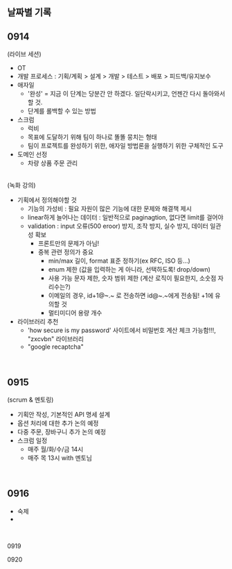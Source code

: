 ## 날짜별 기록

## 0914
(라이브 세션)
* OT
* 개발 프로세스 : 기획/계획 > 설계 > 개발 > 테스트 > 배포 > 피드백/유지보수
* 애자일
	- '완성' = 지금 이 단계는 당분간 안 하겠다. 일단락시키고, 언젠간 다시 돌아와서 할 것.
	- 단계를 롤백할 수 있는 방법
* 스크럼
	- 럭비
	- 목표에 도달하기 위해 팀이 하나로 똘똘 뭉치는 형태
	- 팀이 프로젝트를 완성하기 위한, 애자일 방법론을 실행하기 위한 구체적인 도구
* 도메인 선정
  - 차량 상품 주문 관리
  </br>
(녹화 강의)
* 기획에서 정의해야할 것
  - 기능의 가성비 : 필요 자원이 많은 기능에 대한 문제와 해결책 제시
  - linear하게 늘어나는 데이터 : 일반적으로 paginagtion, 없다면 limit를 걸어야
  - validation : input 오류(500 eroor) 방지, 조작 방지, 실수 방지, 데이터 일관성 확보
	- 프론트만의 문제가 아님! 
	- 중복 관련 정의가 중요
		- min/max 길이, format 표준 정하기(ex RFC, ISO 등...)
		- enum 제한 (값을 입력하는 게 아니라, 선택하도록! drop/down)
		- 사용 가능 문자 제한, 숫자 범위 제한 (계산 로직이 필요한지, 소숫점 자리수는?)
		- 이메일의 경우, id+1@~.~ 로 전송하면 id@~.~에게 전송됨! +1에 유의할 것
		- 멀티미디어 용량 개수
* 라이브러리 추천
  - 'how secure is my password' 사이트에서 비밀번호 계산 체크 가능함!!!, "zxcvbn" 라이브러리
  - "google recaptcha"

</br>

## 0915
(scrum & 멘토링)
* 기획안 작성, 기본적인 API 명세 설계
* 옵션 처리에 대한 추가 논의 예정
* 다중 주문, 장바구니 추가 논의 예정
* 스크럼 일정
  - 매주 월/화/수/금 14시
  - 매주 목 13시 with 멘토님
</br>

## 0916
* 숙제
* 
</br>

0919
</br>

0920
</br>
